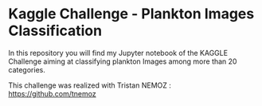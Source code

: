 # Kaggle Challenge - Plankton Images Classification

In this repository you will find my Jupyter notebook of the KAGGLE Challenge aiming at classifying plankton Images among more than 20 categories.

This challenge was realized with Tristan NEMOZ : https://github.com/tnemoz
